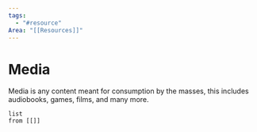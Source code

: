 ```yaml
---
tags:
  - "#resource"
Area: "[[Resources]]"
---
```


# Media
Media is any content meant for consumption by the masses, this includes audiobooks, games, films, and many more.
```dataview
list
from [[]]
```

